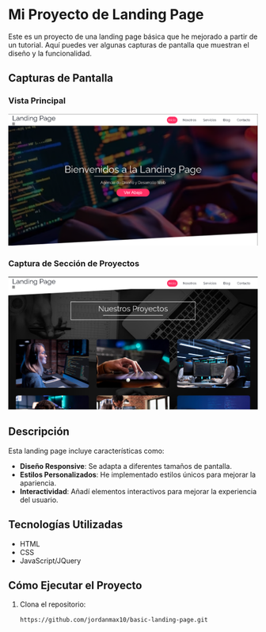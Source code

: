 # Mi Proyecto de Landing Page

Este es un proyecto de una landing page básica que he mejorado a partir de un tutorial. Aquí puedes ver algunas capturas de pantalla que muestran el diseño y la funcionalidad.

## Capturas de Pantalla

### Vista Principal
![Vista Principal](img/readme/image.png)

### Captura de Sección de Proyectos
![Captura de Sección](img/readme/captura.png)

## Descripción

Esta landing page incluye características como:
- **Diseño Responsive**: Se adapta a diferentes tamaños de pantalla.
- **Estilos Personalizados**: He implementado estilos únicos para mejorar la apariencia.
- **Interactividad**: Añadí elementos interactivos para mejorar la experiencia del usuario.

## Tecnologías Utilizadas

- HTML
- CSS
- JavaScript/JQuery

## Cómo Ejecutar el Proyecto

1. Clona el repositorio:
   ```bash
   https://github.com/jordanmax10/basic-landing-page.git
